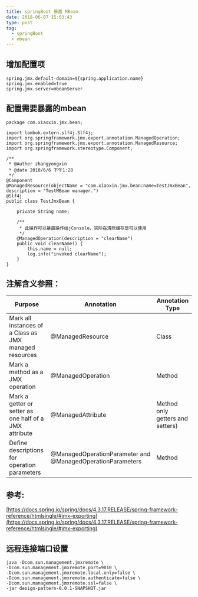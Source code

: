 ```yaml
---
title: springBoot 暴露 MBean
date: 2018-06-07 15:03:43
type: post
tag:
  - springBoot
  - mbean
---
```

## 增加配置项

```
spring.jmx.default-domain=${spring.application.name}
spring.jmx.enabled=true
spring.jmx.server=mbeanServer
```
<!-- more -->
## 配置需要暴露的mbean

```
package com.xiaoxin.jmx.bean;

import lombok.extern.slf4j.Slf4j;
import org.springframework.jmx.export.annotation.ManagedOperation;
import org.springframework.jmx.export.annotation.ManagedResource;
import org.springframework.stereotype.Component;

/**
 * @Auther zhangyongxin
 * @date 2018/6/6 下午1:28
 */
@Component
@ManagedResource(objectName = "com.xiaoxin.jmx.bean:name=TestJmxBean", description = "TestMBean manager.")
@Slf4j
public class TestJmxBean {

    private String name;

    /**
     * 此操作可以暴露操作给jConsole，实际在清除缓存是可以使用
     */
    @ManagedOperation(description = "clearName")
    public void clearName() {
        this.name = null;
        log.info("invoked clearName");
    }
}
```
## 注解含义参照：

Purpose | Annotation | Annotation Type
------- | -------| -------
|Mark all instances of a Class as JMX managed resources|@ManagedResource|Class|
|Mark a method as a JMX operation|@ManagedOperation|Method|
|Mark a getter or setter as one half of a JMX attribute|@ManagedAttribute|Method only getters and setters)|
|Define descriptions for operation parameters|@ManagedOperationParameter and<br/>@ManagedOperationParameters|Method|


## 参考:
[https://docs.spring.io/spring/docs/4.3.17.RELEASE/spring-framework-reference/htmlsingle/#jmx-exporting](https://docs.spring.io/spring/docs/4.3.17.RELEASE/spring-framework-reference/htmlsingle/#jmx-exporting)

## 远程连接端口设置
```
java -Dcom.sun.management.jmxremote \
-Dcom.sun.management.jmxremote.port=9010 \
-Dcom.sun.management.jmxremote.local.only=false \
-Dcom.sun.management.jmxremote.authenticate=false \
-Dcom.sun.management.jmxremote.ssl=false \
-jar design-pattern-0.0.1-SNAPSHOT.jar
```



